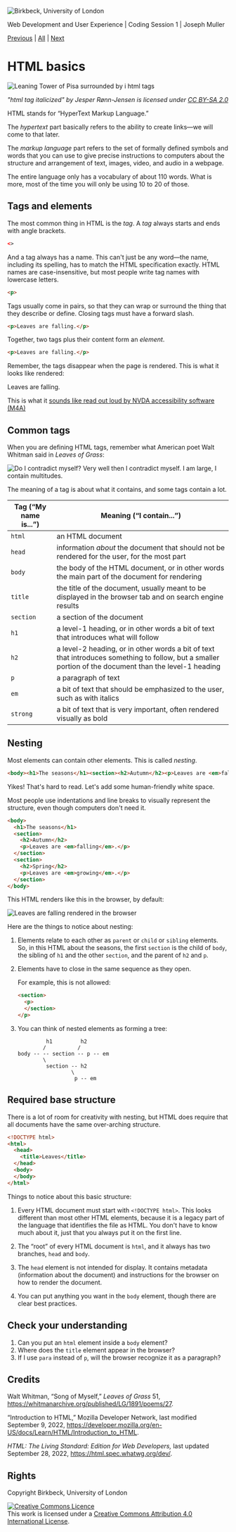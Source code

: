 ![Birkbeck, University of London](images/birkbeck-logo.jpg)

Web Development and User Experience | Coding Session 1 | Joseph Muller

[Previous](markup-and-why-computers-need-it.md) | [All](README.md) | [Next](how-the-internet-works.md)

# HTML basics

![Leaning Tower of Pisa surrounded by i html tags](images/pisa-i.jpg)

*"html tag italicized" by Jesper Rønn-Jensen is licensed under [CC BY-SA 2.0](https://creativecommons.org/licenses/by-sa/2.0/?ref=openverse)*

HTML stands for “HyperText Markup Language.”

The *hypertext* part basically refers to the ability to create links&mdash;we will come to that later.

The *markup language* part refers to the set of formally defined symbols and words that you can use to give precise instructions to computers about the structure and arrangement of text, images, video, and audio in a webpage.

The entire language only has a vocabulary of about 110 words. What is more, most of the time you will only be using 10 to 20 of those.

## Tags and elements
The most common thing in HTML is the *tag*. A *tag* always starts and ends with angle brackets.

```html
<>
```

And a tag always has a name. This can't just be any word&mdash;the name, including its spelling, has to match the HTML specification exactly. HTML names are case-insensitive, but most people write tag names with lowercase letters.

```html
<p>
```
  
Tags usually come in pairs, so that they can wrap or surround the thing that they describe or define. Closing tags must have a forward slash.

```html
<p>Leaves are falling.</p>
```
  
Together, two tags plus their content form an *element*.

```html
<p>Leaves are falling.</p>
```

Remember, the tags disappear when the page is rendered. This is what it looks like rendered:

<p>Leaves are falling.</p>

This is what it [sounds like read out loud by NVDA accessibility software (M4A)](audio/leaves-are-falling.m4a)

## Common tags

When you are defining HTML tags, remember what American poet Walt Whitman said in *Leaves of Grass*:

![Do I contradict myself? Very well then I contradict myself. I am large, I contain multitudes.](images/whitman-i-contain-multitudes.png)

The meaning of a tag is about what it contains, and some tags contain a lot.

| Tag (“My name is...”) | Meaning (“I contain...”) |
| --------------------- | ------------------------ |
`html` | an HTML document
`head` | information *about* the document that should not be rendered for the user, for the most part
`body` | the body of the HTML document, or in other words the main part of the document for rendering
`title` | the title of the document, usually meant to be displayed in the browser tab and on search engine results
`section` | a section of the document
`h1` | a level-1 heading, or in other words a bit of text that introduces what will follow
`h2` | a level-2 heading, or in other words a bit of text that introduces something to follow, but a smaller portion of the document than the level-1 heading
`p` | a paragraph of text
`em` | a bit of text that should be emphasized to the user, such as with italics
`strong` | a bit of text that is very important, often rendered visually as bold

## Nesting

Most elements can contain other elements. This is called *nesting*.

```html
<body><h1>The seasons</h1><section><h2>Autumn</h2><p>Leaves are <em>falling</em>.</p></section><section><h2>Spring</h2><p>Leaves are <em>growing</em>.</p></section></body>
```

Yikes! That's hard to read. Let's add some human-friendly white space.

Most people use indentations and line breaks to visually represent the structure, even though computers don't need it.

```html
<body>
  <h1>The seasons</h1>
  <section>
    <h2>Autumn</h2>
    <p>Leaves are <em>falling</em>.</p>
  </section>
  <section>
    <h2>Spring</h2>
    <p>Leaves are <em>growing</em>.</p>
  </section>
</body>
```

This HTML renders like this in the browser, by default:

![Leaves are falling rendered in the browser](images/leaves-are-falling.png)

Here are the things to notice about nesting:

1. Elements relate to each other as `parent` or `child` or `sibling` elements. So, in this HTML about the seasons, the first `section` is the child of `body`, the sibling of `h1` and the other `section`, and the parent of `h2` and `p`.

2. Elements have to close in the same sequence as they open.

    For example, this is not allowed:
    ```html
    <section>
      <p>
      </section>
    </p>
    ```

3. You can think of nested elements as forming a tree:

    ```
             h1         h2
            /          /
    body -- -- section -- p -- em
            \
             section -- h2
                     \
                      p -- em
    ```

## Required base structure

There is a lot of room for creativity with nesting, but HTML does require that all documents have the same over-arching structure.

```html
<!DOCTYPE html>
<html>
  <head>
    <title>Leaves</title>
  </head>
  <body>
  </body>
</html>
```

Things to notice about this basic structure:

1. Every HTML document must start with `<!DOCTYPE html>`. This looks different than most other HTML elements, because it is a legacy part of the language that identifies the file as HTML. You don't have to know much about it, just that you always put it on the first line.

2. The “root” of every HTML document is `html`, and it always has two branches, `head` and `body`.

3. The `head` element is not intended for display. It contains metadata (information about the document) and instructions for the browser on how to render the document.

4. You can put anything you want in the `body` element, though there are clear best practices.

## Check your understanding
1. Can you put an `html` element inside a `body` element?
2. Where does the `title` element appear in the browser?
3. If I use `para` instead of `p`, will the browser recognize it as a paragraph?

## Credits

Walt Whitman, “Song of Myself,” *Leaves of Grass* 51, https://whitmanarchive.org/published/LG/1891/poems/27.

“Introduction to HTML,” Mozilla Developer Network, last modified September 9, 2022, https://developer.mozilla.org/en-US/docs/Learn/HTML/Introduction_to_HTML.

*HTML: The Living Standard: Edition for Web Developers,* last updated September 28, 2022, https://html.spec.whatwg.org/dev/.

## Rights
Copyright Birkbeck, University of London

<a rel="license" href="http://creativecommons.org/licenses/by/4.0/"><img alt="Creative Commons Licence" src="https://i.creativecommons.org/l/by/4.0/88x31.png" /></a><br />This work is licensed under a <a rel="license" href="http://creativecommons.org/licenses/by/4.0/">Creative Commons Attribution 4.0 International License</a>.
